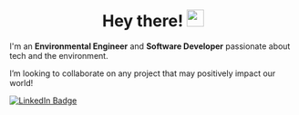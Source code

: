 <h1 align="center">Hey there! <img src="https://media.giphy.com/media/hvRJCLFzcasrR4ia7z/giphy.gif" width="30px"></h1>

I'm an **Environmental Engineer** and **Software Developer** passionate about tech and the environment.

I’m looking to collaborate on any project that may positively impact our world!

<a href="https://www.linkedin.com/in/juliowerner/"><img src="https://img.shields.io/badge/LinkedIn-blue?style=for-the-badge&logo=linkedin&logoColor=white" alt="LinkedIn Badge"></a>
<!--
**juliowerner/juliowerner** is a ✨ _special_ ✨ repository because its `README.md` (this file) appears on your GitHub profile.

Here are some ideas to get you started:

- 🔭 I’m currently working on ...
- 🌱 I’m currently learning ...
- 👯 I’m looking to collaborate on ...
- 🤔 I’m looking for help with ...
- 💬 Ask me about ...
- 📫 How to reach me: ...
- 😄 Pronouns: ...
- ⚡ Fun fact: ...
-->
